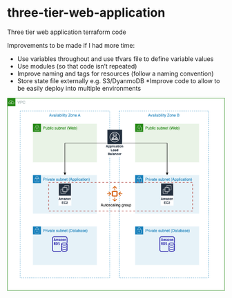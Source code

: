 # three-tier-web-application
Three tier web application terraform code

Improvements to be made if I had more time:
* Use variables throughout and use tfvars file to define variable values 
* Use modules (so that code isn’t repeated) 
* Improve naming and tags for resources (follow a naming convention) 
* Store state file externally e.g. S3/DyanmoDB
*Improve code to allow to be easily deploy into multiple environments 


![Alt text](diagram.png)
